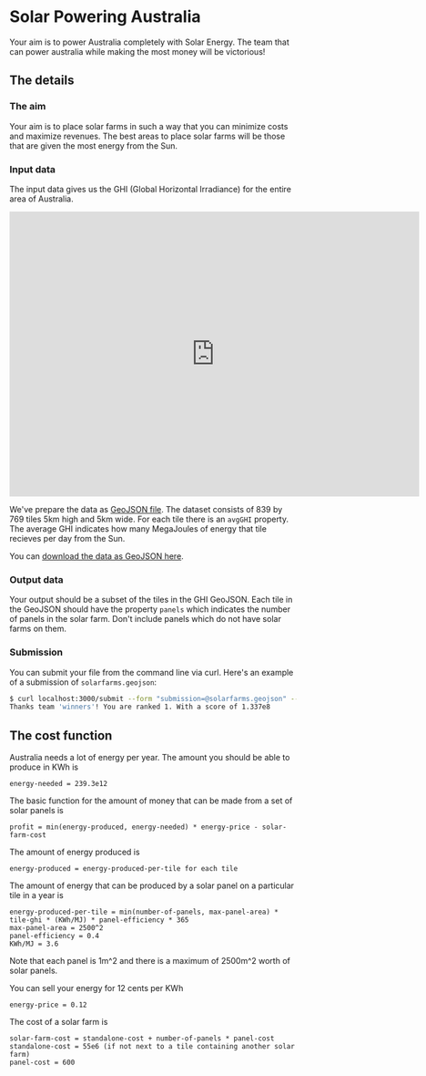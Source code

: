 # Solar Powering Australia

Your aim is to power Australia completely with Solar Energy.
The team that can power australia while making the most money will be victorious!

## The details
### The aim
Your aim is to place solar farms in such a way that you can minimize costs and maximize revenues.
The best areas to place solar farms will be those that are given the most energy from the Sun. 

### Input data
The input data gives us the GHI (Global Horizontal Irradiance) for the entire area of Australia.

<iframe style="width: 720px; height: 500px; border: none;" src="http://aremi.nicta.com.au?vis_str=%7B%22layers%22%3A%22%5B%7B%5C%22name%5C%22%3A%5C%22GHI%20mean%20July%5C%22%2C%5C%22type%5C%22%3A%5C%22WMS%5C%22%2C%5C%22url%5C%22%3A%5C%22http%3A%2F%2Fwww.ga.gov.au%2Fgisimg%2Fservices%2Fenergy%2FSolar_Energy_GHI_Mean%2FMapServer%2FWMSServer%3Fservice%3Dwms%26request%3DGetMap%26layers%3DGHI%2520mean%2520July%5C%22%2C%5C%22extent%5C%22%3A%7B%5C%22west%5C%22%3A1.7453292519943295%2C%5C%22south%5C%22%3A-0.767944870877505%2C%5C%22east%5C%22%3A2.775073510670984%2C%5C%22north%5C%22%3A-0.06981317007977318%7D%7D%5D%22%2C%22version%22%3A%220.0.02%22%2C%22camera%22%3A%22%7B%5C%22west%5C%22%3A1.9832302403277307%2C%5C%22south%5C%22%3A-0.7525781642655125%2C%5C%22east%5C%22%3A2.5826797903530965%2C%5C%22north%5C%22%3A-0.1531286142401468%7D%22%7D" allowFullScreen mozAllowFullScreen webkitAllowFullScreen></iframe>

We've prepare the data as [GeoJSON file](http://geojson.org/geojson-spec.html).
The dataset consists of 839 by 769 tiles 5km high and 5km wide.
For each tile there is an `avgGHI` property.
The average GHI indicates how many MegaJoules of energy that tile recieves per day from the Sun.

You can [download the data as GeoJSON here](/data/ghis.geojson.zip).

### Output data
Your output should be a subset of the tiles in the GHI GeoJSON.
Each tile in the GeoJSON should have the property `panels` which indicates the number of panels in the solar farm.
Don't include panels which do not have solar farms on them.

### Submission

You can submit your file from the command line via curl.
Here's an example of a submission of `solarfarms.geojson`:

```bash
$ curl localhost:3000/submit --form "submission=@solarfarms.geojson" --form "team=winners"
Thanks team 'winners'! You are ranked 1. With a score of 1.337e8
```

## The cost function
Australia needs a lot of energy per year. The amount you should be able to produce in KWh is
```
energy-needed = 239.3e12
```

The basic function for the amount of money that can be made from a set of solar panels is
```
profit = min(energy-produced, energy-needed) * energy-price - solar-farm-cost
```

The amount of energy produced is
```
energy-produced = energy-produced-per-tile for each tile
```

The amount of energy that can be produced by a solar panel on a particular tile in a year is
```
energy-produced-per-tile = min(number-of-panels, max-panel-area) * tile-ghi * (KWh/MJ) * panel-efficiency * 365
max-panel-area = 2500^2
panel-efficiency = 0.4
KWh/MJ = 3.6
```
Note that each panel is 1m^2 and there is a maximum of 2500m^2 worth of solar panels.

You can sell your energy for 12 cents per KWh
```
energy-price = 0.12
```

The cost of a solar farm is
```
solar-farm-cost = standalone-cost + number-of-panels * panel-cost
standalone-cost = 55e6 (if not next to a tile containing another solar farm)
panel-cost = 600
```

